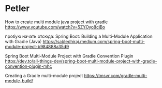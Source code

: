 # Petler

How to create multi module java project with gradle
https://www.youtube.com/watch?v=5ZYOyo8ciBo

пробую начать отсюда:
Spring Boot: Building a Multi-Module Application with Gradle (Java)
https://sabledhiraj.medium.com/spring-boot-multi-module-project-b984888a35d9

Spring Boot Multi-Module Project with Gradle Convention Plugin
https://dev.to/all-things-dev/spring-boot-multi-module-project-with-gradle-convention-plugin-mhc

Creating a Gradle multi-module project
https://tmsvr.com/gradle-multi-module-build/
